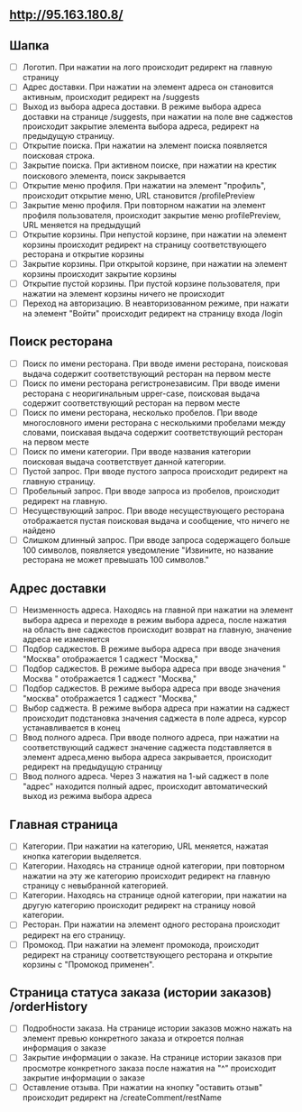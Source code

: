 ## http://95.163.180.8/

## Шапка
- [ ] Логотип. При нажатии на лого происходит редирект на главную страницу
- [ ] Адрес доставки. При нажатии на элемент адреса он становится активным, происходит редирект на /suggests 
- [ ] Выход из выбора адреса доставки. В режиме выбора адреса доставки на странице /suggests, при нажатии на поле вне саджестов происходит закрытие элемента выбора адреса, редирект на предыдущую страницу.
- [ ] Открытие поиска. При нажатии на элемент поиска появляeтся поисковая строка.
- [ ] Закрытие поиска. При активном поиске, при нажатии на крестик поискового элемента, поиск закрывается
- [ ] Открытие меню профиля. При нажатии на элемент "профиль", происходит открытие меню, URL становится /profilePreview
- [ ] Закрытие меню профиля. При повторном нажатии на элемент профиля пользователя, происходит закрытие меню profilePreview, URL меняется на предыдущий
- [ ] Открытие корзины. При непустой корзине, при нажатии на элемент корзины происходит редирект на страницу соответствующего ресторана и открытие корзины
- [ ] Закрытие корзины. При открытой корзине, при нажатии на элемент корзины происходит закрытие корзины
- [ ] Открытие пустой корзины. При пустой корзине пользователя, при нажатии на элемент корзины ничего не происходит
- [ ] Переход на авторизацию. В неавторизованном режиме, при нажати на элемент "Войти" происходит редирект на страницу входа /login

## Поиск ресторана
- [ ] Поиск по имени ресторана. При вводе имени ресторана, поисковая выдача содержит соответствующий ресторан на первом месте
- [ ] Поиск по имени ресторана регистронезависим. При вводе имени ресторана с неоригинальным upper-case, поисковая выдача содержит соответствующий ресторан на первом месте
- [ ] Поиск по имени ресторана, несколько пробелов. При вводе многословного имени ресторана с несколькими пробелами между словами, поискавая выдача содержит соответствующий ресторан на первом месте
- [ ] Поиск по имени категории. При вводе названия категории поисковая выдача соответствует данной категории.
- [ ] Пустой запрос. При вводе пустого запроса происходит редирект на главную страницу.
- [ ] Пробельный запрос. При вводе запроса из пробелов, происходит редирект на главную.
- [ ] Несуществующий запрос. При вводе несуществующего ресторана отображается пустая поисковая выдача и сообщение, что ничего не найдено
- [ ] Слишком длинный запрос. При вводе запроса содержащего больше 100 символов, появляется уведомление "Извините, но название ресторана не может превышать 100 символов."

## Адрес доставки
- [ ] Неизменность адреса. Находясь на главной при нажатии на элемент выбора адреса и переходе в режим выбора адреса, после нажатия на область вне саджестов происходит возврат на главную, значение адреса не изменяется
- [ ] Подбор саджестов. В режиме выбора адреса при вводе значения "Москва" отображается 1 саджест "Москва,"
- [ ] Подбор саджестов. В режиме выбора адреса при вводе значения "  Москва  " отображается 1 саджест "Москва,"
- [ ] Подбор саджестов. В режиме выбора адреса при вводе значения "москва" отображается 1 саджест "Москва,"
- [ ] Выбор саджеста. В режиме выбора адреса при нажатии на саджест происходит подстановка значения саджеста в поле адреса, курсор устанавливается в конец
- [ ] Ввод полного адреса. При вводе полного адреса, при нажатии на соответствующий саджест значение саджеста подставляется в элемент адреса,меню выбора адреса закрывается, происходит редирект на предыдущую страницу
- [ ] Ввод полного адреса. Через 3 нажатия на 1-ый саджест в поле "адрес" находится полный адрес, происходит автоматический выход из режима выбора адреса

## Главная страница  
- [ ] Категории. При нажатии на категорию, URL меняется, нажатая кнопка категории выделяется.
- [ ] Категории. Находясь на странице одной категории, при повторном нажатии на эту же категорию происходит редирект на главную страницу с невыбранной категорией.
- [ ] Категории. Находясь на странице одной категории, при нажатии на другую категорию происходит редирект на страницу новой категории.
- [ ] Ресторан. При нажатии на элемент одного ресторана происходит редирект на его страницу.
- [ ] Промокод. При нажатии на элемент промокода, происходит редирект на страницу соответствующего ресторана и открытие корзины с "Промокод применен".

## Страница статуса заказа (истории заказов) /orderHistory
- [ ] Подробности заказа. На странице истории заказов можно нажать на элемент превью конкретного заказа и откроется полная информация о заказе
- [ ] Закрытие информации о заказе. На странице истории заказов при просмотре конкретного заказа после нажатия на "^" происходит закрытие информации о заказе
- [ ] Оставление отзыва. При нажатии на кнопку "оставить отзыв" происходит редирект на /createComment/restName
